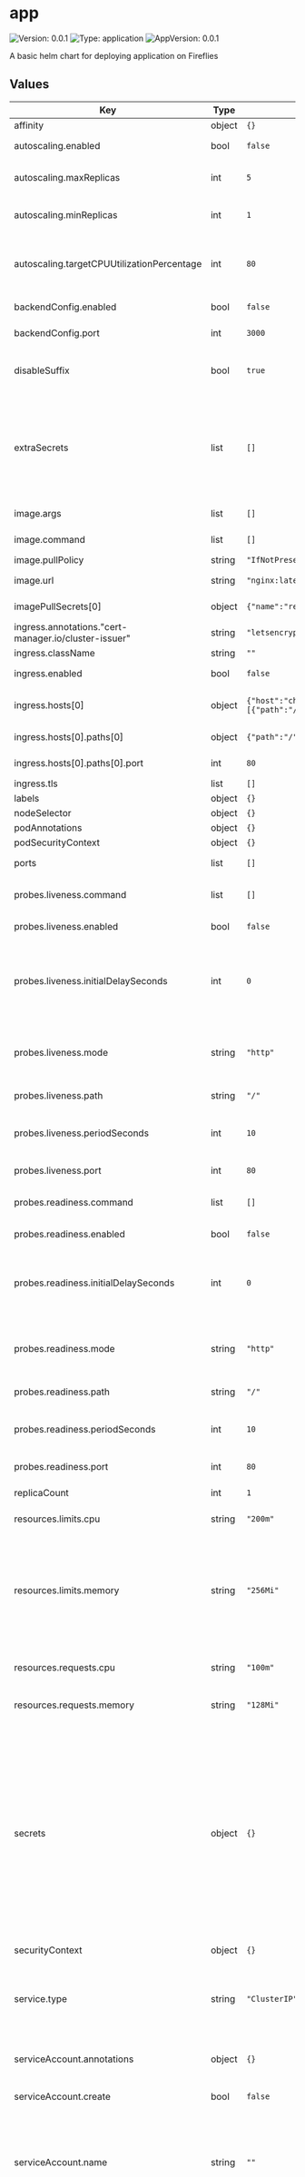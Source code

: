 # app

![Version: 0.0.1](https://img.shields.io/badge/Version-0.0.1-informational?style=flat-square) ![Type: application](https://img.shields.io/badge/Type-application-informational?style=flat-square) ![AppVersion: 0.0.1](https://img.shields.io/badge/AppVersion-0.0.1-informational?style=flat-square)

A basic helm chart for deploying application on Fireflies

## Values

| Key | Type | Default | Description |
|-----|------|---------|-------------|
| affinity | object | `{}` |  |
| autoscaling.enabled | bool | `false` | Enable Horizontal Pod Auto Scaling |
| autoscaling.maxReplicas | int | `5` | Auto scaling maximum number of pod |
| autoscaling.minReplicas | int | `1` | Auto scaling minimum number of pod |
| autoscaling.targetCPUUtilizationPercentage | int | `80` | Metrics to be used for deciding whether the pod should be upscaled or not. |
| backendConfig.enabled | bool | `false` | Enable Backend Config |
| backendConfig.port | int | `3000` | Port to be used on Backend Config |
| disableSuffix | bool | `true` | This new params would disable our changes by default. |
| extraSecrets | list | `[]` | Pull sensitive data from Secret Manager into environment variable ``` - key: the secret key on Secret Manager   name: name of environment variables ``` |
| image.args | list | `[]` | args to be used with command |
| image.command | list | `[]` | command to be used |
| image.pullPolicy | string | `"IfNotPresent"` |  |
| image.url | string | `"nginx:latest"` | Full image address |
| imagePullSecrets[0] | object | `{"name":"regsec"}` | Secret to pull image |
| ingress.annotations."cert-manager.io/cluster-issuer" | string | `"letsencrypt-prod"` |  |
| ingress.className | string | `""` |  |
| ingress.enabled | bool | `false` | Enable ingress creation |
| ingress.hosts[0] | object | `{"host":"chart-example.local","paths":[{"path":"/","pathType":"ImplementationSpecific","port":80}]}` | Public endpoint to access the service |
| ingress.hosts[0].paths[0] | object | `{"path":"/","pathType":"ImplementationSpecific","port":80}` | Path to be exposed |
| ingress.hosts[0].paths[0].port | int | `80` | Target exposed port |
| ingress.tls | list | `[]` |  |
| labels | object | `{}` |  |
| nodeSelector | object | `{}` |  |
| podAnnotations | object | `{}` |  |
| podSecurityContext | object | `{}` |  |
| ports | list | `[]` | list of ports to be exposed |
| probes.liveness.command | list | `[]` | liveness probes command (for command mode) |
| probes.liveness.enabled | bool | `false` | Enable liveness probes |
| probes.liveness.initialDelaySeconds | int | `0` | Number of seconds after the container has started before liveness or readiness probes are initiated. |
| probes.liveness.mode | string | `"http"` | Liveness probe method to be used. Only 3 valid options: http, tcp and command |
| probes.liveness.path | string | `"/"` | livenes probes target path |
| probes.liveness.periodSeconds | int | `10` | How often (in seconds) to perform the probe. |
| probes.liveness.port | int | `80` | liveness probes target port |
| probes.readiness.command | list | `[]` | Readiness probes command (for command mode) |
| probes.readiness.enabled | bool | `false` | Enable readiness probes |
| probes.readiness.initialDelaySeconds | int | `0` | Number of seconds after the container has started before probes are initiated. |
| probes.readiness.mode | string | `"http"` | Readiness probe method to be used. Only 3 valid options: http, tcp and command |
| probes.readiness.path | string | `"/"` | Readiness probes target path |
| probes.readiness.periodSeconds | int | `10` | How often (in seconds) to perform the probe. |
| probes.readiness.port | int | `80` | Readiness probes target port |
| replicaCount | int | `1` | The desired number of pod |
| resources.limits.cpu | string | `"200m"` | Configure CPU limits for the pod. |
| resources.limits.memory | string | `"256Mi"` | Configure Memory limit for the pod. This is the hard limit resources, so whenever your application uses more than the limit, it could throw OOM error. |
| resources.requests.cpu | string | `"100m"` | Configure CPU request for the pod. |
| resources.requests.memory | string | `"128Mi"` | Configure Memory request for the pod. |
| secrets | object | `{}` | External secret to be pulled and used for the deployment. Use this for non standard secret. For standard environment variables, please check `extraSecret` variable ``` name: secret-name backend: gcpSecretsManager projectId: fireflies-ai values: - key: key-on-secret-manager   name: secret-data-name ``` |
| securityContext | object | `{}` |  |
| service.type | string | `"ClusterIP"` | Kubernetes Service type to be created. Use this default value to expose the service via ingress-nginx |
| serviceAccount.annotations | object | `{}` | Annotations to add to the service account |
| serviceAccount.create | bool | `false` | Specifies whether a service account should be created |
| serviceAccount.name | string | `""` | The name of the service account to use. If not set and create is true, a name is generated using the fullname template |
| terminationGracePeriodSeconds | int | `30` | Configure how long the termination period (t) |
| tolerations | list | `[]` |  |

----------------------------------------------
Autogenerated from chart metadata using [helm-docs v1.7.0](https://github.com/norwoodj/helm-docs/releases/v1.7.0)
